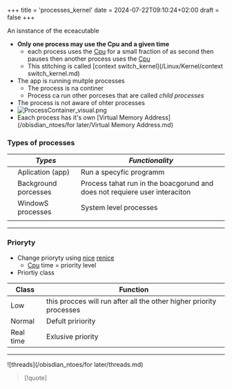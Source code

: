 +++
title = 'processes_kernel'
date = 2024-07-22T09:10:24+02:00
draft = false
+++

An isnstance of the eceacutable 
 - **Only one process may use the Cpu and a given time**
	-   each process uses the [Cpu](/Linux/Kernel/Cpu.md) for a small fraction of as second then pauses then another process uses the [Cpu](/Linux/Kernel/Cpu.md)
	-   This stitching is called [context switch_kernel](/Linux/Kernel/context switch_kernel.md)
- The app is running muitple processes 
	- The process is na continer 
	- Process ca run other porceses that are called *child processes*
- The process is not aware of ohter processes 
-  ![ProcessContainer_visual.png](/Notes/ProcessContainer_visual.png)
- Eaach process has it's own [Virtual Memory Address](/obisdian_ntoes/for later/Virtual Memory Address.md)
### Types of processes 
|     | *Types*              | *Functionality*                                                            |
| --- | -------------------- | -------------------------------------------------------------------------- |
|     | Aplication (app)     | Run a specyfic programm                                                    |
|     | Background porcesses | Process tahat run in the boacgorund and does not requiere user interaciton |
|     | WindowS processes    | System level processes                                                     |
|     |                      |                                                                            |

---
### Prioryty 
- Change prioryty using [nice](/Linux/nice.md) [renice](/Linux/renice.md)
	- [Cpu](/Linux/Kernel/Cpu.md) time  = priority level
- Priortiy class 

| Class     | Function                                                            |
| --------- | ------------------------------------------------------------------- |
| Low       | this procces will run after all the other higher priority processes |
| Normal    | Defult pririority                                                   |
| Real time | Exlusive priority                                                   |

--- 
![threads](/obisdian_ntoes/for later/threads.md)
 
>[!quote] 